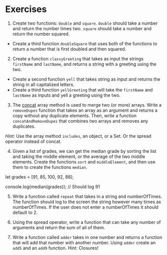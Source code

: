 # Exercises

1. Create two functions: `double` and `square`.
`double` should take a number and return the number times two.
`square` should take a number and return the number squared.

 * Create a third function `doubleSquare` that uses both of the functions to return a number that is first doubled and then squared.



2. Create a function `classyGreeting` that takes as input the strings `firstName`  and `lastName`,
and returns a string with a greeting using the two.


  * Create a second function `yell`  that takes string as input and returns the string in all capitalized letters.
  * Create a third function  `yellGreeting`  that will take the `firstName`  and `lastName`  as inputs and yell a greeting using the two.

3. The [concat](https://www.w3schools.com/jsreF/jsref_concat_array.asp) array method is used to merge two (or more) arrays.
Write a `removeDupes` function that takes an array as an argument and returns a copy without any duplicate elements.
Then, write a function `concatAndRemoveDupes`  that combines two arrays and removes any duplicates.

  _Hint:_ Use the array method `includes`, an object, or a Set. Or the spread operator instead of concat.  

4. Given a list of grades, we can get the median grade by sorting the list and taking the middle element, or the average of the two middle elements.
Create the functions `sort` and `middleElement`, and then use them to create the functions `median`.

let grades = [91, 85, 100, 92, 88];

console.log(median(grades)); // Should log 91

5. Write a function called `repeat` that takes in a string and numberOfTimes. The function should log to the screen the string however
many times as numberOfTimes. If the user does not enter a numberOfTimes it should default to 2.

6. Using the spread operator, write a function that can take any number of arguments and return the sum of all of them.

7. Write a function called `adder` takes in one number and returns a function that will add that number with another number.
Using `adder` create an `add5` and an `add9` function. Hint: Closures!
